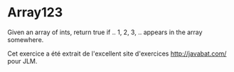 # Array123 #
Given an array of ints, return true if .. 1, 2, 3, .. appears in the array
somewhere.

Cet exercice a été extrait de l'excellent site d'exercices
http://javabat.com/ pour JLM.

